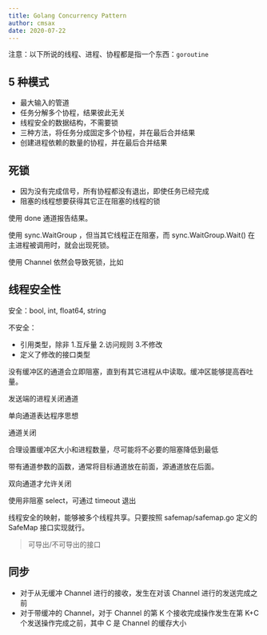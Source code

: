 ```yaml
---
title: Golang Concurrency Pattern
author: cmsax
date: 2020-07-22
---
```


注意：以下所说的线程、进程、协程都是指一个东西：`goroutine`

## 5 种模式

- 最大输入的管道
- 任务分解多个协程，结果彼此无关
- 线程安全的数据结构，不需要锁
- 三种方法，将任务分成固定多个协程，并在最后合并结果
- 创建进程依赖的数量的协程，并在最后合并结果

## 死锁

- 因为没有完成信号，所有协程都没有退出，即使任务已经完成
- 阻塞的线程想要获得其它正在阻塞的线程的锁

使用 done 通道报告结果。

使用 sync.WaitGroup ，但当其它线程正在阻塞，而 sync.WaitGroup.Wait() 在主进程被调用时，就会出现死锁。

使用 Channel 依然会导致死锁，比如

## 线程安全性

安全：bool, int, float64, string

不安全：

- 引用类型，除非 1.互斥量 2.访问规则 3.不修改
- 定义了修改的接口类型

没有缓冲区的通道会立即阻塞，直到有其它进程从中读取。缓冲区能够提高吞吐量。

发送端的进程关闭通道

单向通道表达程序思想

通道关闭

合理设置缓冲区大小和进程数量，尽可能将不必要的阻塞降低到最低

带有通道参数的函数，通常将目标通道放在前面，源通道放在后面。

双向通道才允许关闭

使用非阻塞 select，可通过 timeout 退出

线程安全的映射，能够被多个线程共享。只要按照 safemap/safemap.go 定义的 SafeMap 接口实现就行。

> 可导出/不可导出的接口

## 同步

- 对于从无缓冲 Channel 进行的接收，发生在对该 Channel 进行的发送完成之前
- 对于带缓冲的 Channel，对于 Channel 的第 K 个接收完成操作发生在第 K+C 个发送操作完成之前，其中 C 是 Channel 的缓存大小
